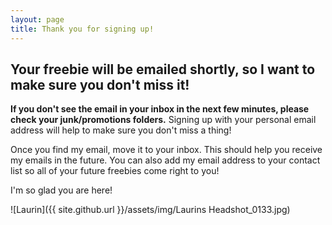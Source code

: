 ```yaml
---
layout: page
title: Thank you for signing up!
---
```

## Your freebie will be emailed shortly, so I want to make sure you don't miss it! 

**If you don't see the email in your inbox in the next few minutes, please check your junk/promotions folders.** Signing up with your personal email address will help to make sure you don't miss a thing!

Once you find my email, move it to your inbox. This should help you receive my emails in the future. You can also add my email address to your contact list so all of your future freebies come right to you!

I'm so glad you are here!

![Laurin]({{ site.github.url }}/assets/img/Laurins Headshot_0133.jpg)